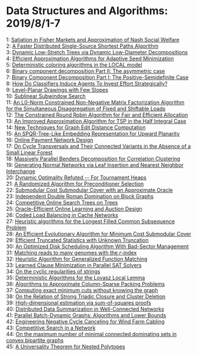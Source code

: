 # Data Structures and Algorithms: 2019/8/1-7  
1: [Satiation in Fisher Markets and Approximation of Nash Social Welfare](https://doi.org/10.48550/arXiv.1707.04428)  
2: [A Faster Distributed Single-Source Shortest Paths Algorithm](https://doi.org/10.48550/arXiv.1711.01364)  
3: [Dynamic Low-Stretch Trees via Dynamic Low-Diameter Decompositions](https://doi.org/10.48550/arXiv.1804.04928)  
4: [Efficient Approximation Algorithms for Adaptive Seed Minimization](https://doi.org/10.48550/arXiv.1907.09668)  
5: [Deterministic coloring algorithms in the LOCAL model](https://doi.org/10.48550/arXiv.1907.12857)  
6: [Binary component decomposition Part II: The asymmetric case](https://doi.org/10.48550/arXiv.1907.13602)  
7: [Binary Component Decomposition Part I: The Positive-Semidefinite Case](https://doi.org/10.48550/arXiv.1907.13603)  
8: [How Do Classifiers Induce Agents To Invest Effort Strategically?](https://doi.org/10.48550/arXiv.1807.05307)  
9: [Level-Planar Drawings with Few Slopes](https://doi.org/10.48550/arXiv.1907.13558)  
10: [Sublinear Subwindow Search](https://doi.org/10.48550/arXiv.1908.00140)  
11: [An L0-Norm Constrained Non-Negative Matrix Factorization Algorithm for  the Simultaneous Disaggregation of Fixed and Shiftable Loads](https://doi.org/10.48550/arXiv.1908.00142)  
12: [The Constrained Round Robin Algorithm for Fair and Efficient Allocation](https://doi.org/10.48550/arXiv.1908.00161)  
13: [An Improved Approximation Algorithm for TSP in the Half Integral Case](https://doi.org/10.48550/arXiv.1908.00227)  
14: [New Techniques for Graph Edit Distance Computation](https://doi.org/10.48550/arXiv.1908.00265)  
15: [An SPQR-Tree-Like Embedding Representation for Upward Planarity](https://doi.org/10.48550/arXiv.1908.00352)  
16: [Online Payment Network Design](https://doi.org/10.48550/arXiv.1908.00432)  
17: [On Cycle Transversals and Their Connected Variants in the Absence of a  Small Linear Forest](https://doi.org/10.48550/arXiv.1908.00491)  
18: [Massively Parallel Benders Decomposition for Correlation Clustering](https://doi.org/10.48550/arXiv.1902.05659)  
19: [Generating Normal Networks via Leaf Insertion and Nearest Neighbor  Interchange](https://doi.org/10.48550/arXiv.1906.12053)  
20: [Dynamic Optimality Refuted -- For Tournament Heaps](https://doi.org/10.48550/arXiv.1908.00563)  
21: [A Randomized Algorithm for Preconditioner Selection](https://doi.org/10.48550/arXiv.1908.00633)  
22: [Submodular Cost Submodular Cover with an Approximate Oracle](https://doi.org/10.48550/arXiv.1908.00653)  
23: [Independent Double Roman Domination on Block Graphs](https://doi.org/10.48550/arXiv.1908.00784)  
24: [Competitive Online Search Trees on Trees](https://doi.org/10.48550/arXiv.1908.00848)  
25: [Oracle-Efficient Online Learning and Auction Design](https://doi.org/10.48550/arXiv.1611.01688)  
26: [Coded Load Balancing in Cache Networks](https://doi.org/10.48550/arXiv.1707.09757)  
27: [Heuristic algorithms for the Longest Filled Common Subsequence Problem](https://doi.org/10.48550/arXiv.1904.07902)  
28: [An Efficient Evolutionary Algorithm for Minimum Cost Submodular Cover](https://doi.org/10.48550/arXiv.1908.01029)  
29: [Efficient Truncated Statistics with Unknown Truncation](https://doi.org/10.48550/arXiv.1908.01034)  
30: [An Optimized Disk Scheduling Algorithm With Bad-Sector Management](https://doi.org/10.48550/arXiv.1908.01167)  
31: [Matching reads to many genomes with the $r$-index](https://doi.org/10.48550/arXiv.1908.01263)  
32: [Heuristic Algorithm for Generalized Function Matching](https://doi.org/10.48550/arXiv.1908.01562)  
33: [Learned Clause Minimization in Parallel SAT Solvers](https://doi.org/10.48550/arXiv.1908.01624)  
34: [On the cyclic regularities of strings](https://doi.org/10.48550/arXiv.1908.01664)  
35: [Deterministic Algorithms for the Lovasz Local Lemma](https://doi.org/10.48550/arXiv.0908.0375)  
36: [Algorithms to Approximate Column-Sparse Packing Problems](https://doi.org/10.48550/arXiv.1711.02724)  
37: [Computing exact minimum cuts without knowing the graph](https://doi.org/10.48550/arXiv.1711.03165)  
38: [On the Relation of Strong Triadic Closure and Cluster Deletion](https://doi.org/10.48550/arXiv.1803.00807)  
39: [High-dimensional estimation via sum-of-squares proofs](https://doi.org/10.48550/arXiv.1807.11419)  
40: [Distributed Data Summarization in Well-Connected Networks](https://doi.org/10.48550/arXiv.1908.00236)  
41: [Parallel Batch-Dynamic Graphs: Algorithms and Lower Bounds](https://doi.org/10.48550/arXiv.1908.01956)  
42: [Engineering Negative Cycle Canceling for Wind Farm Cabling](https://doi.org/10.48550/arXiv.1908.02129)  
43: [Competitive Search in a Network](https://doi.org/10.48550/arXiv.1908.02132)  
44: [On the maximum number of minimal connected dominating sets in convex  bipartite graphs](https://doi.org/10.48550/arXiv.1908.02174)  
45: [A Universality Theorem for Nested Polytopes](https://doi.org/10.48550/arXiv.1908.02213)  